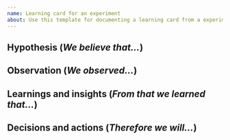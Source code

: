 ```yaml
---
name: Learning card for an experiment
about: Use this template for documenting a learning card from a experiment.
---
```


## Hypothesis (*We believe that...*)

## Observation (*We observed...*)

## Learnings and insights (*From that we learned that...*) 

## Decisions and actions (*Therefore we will...*)

